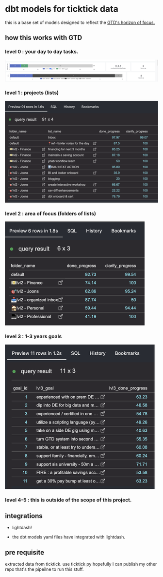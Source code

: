 # dbt models for ticktick data
this is a base set of models designed to reflect the [GTD's horizon of focus.](https://gettingthingsdone.com/2011/01/the-6-horizons-of-focus/)

## how this works with GTD


### level 0 : your day to day tasks.

![alt text](assets/README/image-3.png)


### level 1 : projects (lists)

![alt text](assets/README/image.png)

### level 2 : area of focus (folders of lists) 

![alt text](assets/README/image-1.png)


### level 3 : 1-3 years goals

![alt text](assets/README/image-2.png)



### level 4-5 : this is outside of the scope of this project.


## integrations
- lightdash!

- the dbt models yaml files have integrated with lightdash.

## pre requisite
extracted data from ticktick. use ticktick py
hopefully I can publish my other repo that's the pipeilne to run this stuff.







